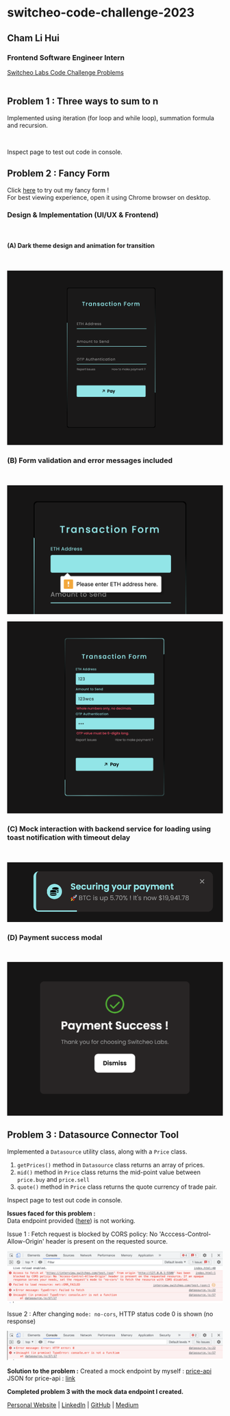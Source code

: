 # switcheo-code-challenge-2023

## Cham Li Hui
### Frontend Software Engineer Intern 

[Switcheo Labs Code Challenge Problems](https://switcheo.notion.site/Switcheo-Code-Challenge-51dcf95e383e42c992a7fb302f9a4396?p=29747b8915524aba8d639c1170fee8ed&pm=s)
<br>
<br>

## Problem 1 : Three ways to sum to n 
Implemented using iteration (for loop and while loop), summation formula and recursion.

<br>

Inspect page to test out code in console. 

## Problem 2 : Fancy Form 
Click [here](https://lihuicham.github.io/fancy-payment-form) to try out my fancy form !  
For best viewing experience, open it using Chrome browser on desktop.
<br>

### Design & Implementation (UI/UX & Frontend)
<br>

#### (A) Dark theme design and animation for transition 
<br>

![problem1-fancyform](./assets/problem1-fancyform.png)
### (B) Form validation and error messages included
<br>

![problem1-validation](./assets/problem1-validation.png)

![problem1-error](./assets/problem1-error.png)

### (C) Mock interaction with backend service for loading using toast notification with timeout delay 
<br>

![problem1-toast](./assets/problem1-loadingtoast.png)

### (D) Payment success modal
<br>

![problem](./assets/problem1-successpopup.png)

## Problem 3 : Datasource Connector Tool 

Implemented a `Datasource` utility class, along with a `Price` class. 

1. `getPrices()` method in `Datasource` class returns an array of prices. 
2. `mid()` method in `Price` class returns the mid-point value between `price.buy` and `price.sell`
3. `quote()` method in `Price` class returns the quote currency of trade pair.  

Inspect page to test out code in console. 

**Issues faced for this problem :**  
Data endpoint provided ([here](https://interview.switcheo.com/test.json)) is not working.

Issue 1 : Fetch request is blocked by CORS policy: No 'Acccess-Control-Allow-Origin' header is present on the requested source. 

![problem3-givenjson](./assets/problem3-givenjson.png)

Issue 2 : After changing `mode: no-cors`, HTTP status code 0 is shown (no response)

![problem3-nocors](./assets/problem3-nocors.png)

**Solution to the problem :**
Created a mock endpoint by myself : [price-api](https://github.com/lihuicham/price-api)  
JSON for price-api : [link](https://my-json-server.typicode.com/lihuicham/price-api/data)

**Completed problem 3 with the mock data endpoint I created.**


[Personal Website](https://www.lihuicham.com/) | [LinkedIn](https://www.linkedin.com/in/lihuicham/) | [GitHub](https://github.com/lihuicham) | [Medium](https://medium.com/@lihuicham)
